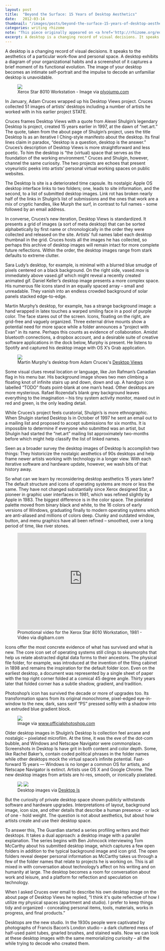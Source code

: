 ```yaml
---
layout: post
title:  "Beyond the Surface: 15 Years of Desktop Aesthetics"
date:   2012-03-14
thumbnail: "/images/posts/beyond-the-surface-15-years-of-desktop-aesthetics-thumb.jpg"
categories: writing rhizome 
note: "This piece originally appeared on <a href='http://rhizome.org/editorial/2012/mar/14/beyond-surface-15-years-desktop-aesthetics/'>Rhizome.org</a>"
excerpt: A desktop is a changing record of visual decisions. It speaks to the aesthetics of a particular work-flow and personal space. A desktop exhibits a diagram of your organizational habits and a screenshot of it captures a brief moment of its functional evolution. The image of your desktop becomes an intimate self-portrait and the impulse to decode an unfamiliar desktop is unavoidable.
---
```


A desktop is a changing record of visual decisions. It speaks to the aesthetics of a particular work-flow and personal space. A desktop exhibits a diagram of your organizational habits and a screenshot of it captures a brief moment of its functional evolution. The image of your desktop becomes an intimate self-portrait and the impulse to decode an unfamiliar desktop is unavoidable.

<figure class="mx-auto">
    <img class="full-width" src="http://media.rhizome.org/blog/8587/desktop-7.jpeg">
    <figcaption class="h6 gray">Xerox Star 8010 Workstation - Image via <a href="http://plyojump.com/classes/workstation_era.php">plyojump.com</a></figcaption>
</figure>

In January, Adam Cruces wrapped up his Desktop Views project. Cruces collected 51 images of artists’ desktops including a number of artists he worked with in his earlier project STATE.

Cruces frames Desktop Views with a quote from Alexei Shulgin’s legendary Desktop Is project, created 15 years earlier in 1997, at the dawn of “net.art.” The quote, taken from the about page of Shulgin’s project, uses the title Desktop Is as an iterative I Ching-style manifesto about the desktop. Its final lines claim in paradox, “desktop is a question, desktop is the answer.” Cruces’s description of Desktop Views is more straightforward and less poetic. To him the desktop is “the (virtual) space that serves as the foundation of the working environment.” Cruces and Shulgin, however, channel the same curiosity. The two projects are echoes that present voyeuristic peeks into artists’ personal virtual working spaces on public websites.

The Desktop Is site is a deteriorated time capsule. Its nostalgic Apple OS desktop interface links to two folders; one, leads to site information, and the second, to a list of submitted desktop images. Link rot has broken nearly half of the links in Shulgin’s list of submissions and the ones that work are a mix of cryptic handles, like Murph the surf, in contrast to full names - some followed by an email address.

In converse, Cruces’s new iteration, Desktop Views is standardized. It presents a grid of images (a sort of meta desktop) that can be sorted alphabetically by first name or chronologically in the order they were collected and released on the site. Artists’ full names label each desktop thumbnail in the grid. Cruces hosts all the images he has collected, so perhaps this archive of desktop images will remain intact for more complete future reflections. Within the order, the desktop images range from stark defaults to extreme clutter.

Sara Ludy’s desktop, for example, is minimal with a blurred blue smudge of pixels centered on a black background. On the right side, vased.mov is immediately above vased.gif which might reveal a recently created animated gif. Daniel Keller’s desktop image presents a more complex space. His numerous file icons stand in an equally spaced array – small and unreadable. They vanish into an endless crowded background of solar panels stacked edge-to-edge.

Martin Murphy’s desktop, for example, has a strange background image: a hand wrapped in latex touches a warped smiling face in a pool of purple color. The face stares out of the screen. Icons, floating on the right, are grid-free and vaguely organized. Three external drive mounts show a potential need for more space while a folder announces a “project with Evan” in its name. Perhaps this counts as evidence of collaboration. Amidst bluetooth connections, a dropbox account, and a desirable suite of creative software applications in the dock below, Murphy is present. He listens to Spotify and captured his desktop image with OS X’s Grab application. 

<figure class="mx-auto">
    <img class="full-width" src="http://media.rhizome.org/blog/8587/desktop-3.jpeg">
    <figcaption class="h6 gray">Martin Murphy's desktop from Adam Cruces's <a href="http://desktop-views.com/">Desktop Views</a></figcaption>
</figure>

Some visual clues reveal location or language, like Jon Rafman’s Canadian flag in his menu bar. His background image shows two men climbing a floating knot of infinite stairs up and down, down and up. A handgun icon labelled “TODO” floats point-blank at one man’s head. Other desktops are more mysterious. Rafael Rozendal’s blank grey background leaves everything to the imagination – his tiny system activity monitor, maxed out in red and green, is the only leading detail.

While Cruces’s project feels curatorial, Shulgin’s is more ethnographic. When Shulgin started Desktop Is in October of 1997 he sent an email out to a mailing list and proposed to accept submissions for six months. It is impossible to determine if everyone who submitted was an artist, but Shulgin had started the “net.art” mailing list approximately two-months before which might help classify the list of linked names.

Seen as a broader survey the desktop images of Desktop Is accomplish two things: They historicize the nostalgic aesthetics of 90s desktops and help frame newer artists working with technology in a longer view. With each iterative software and hardware update, however, we wash bits of that history away.

So what can we learn by reconsidering desktop aesthetics 15 years later? The default structure and icons of operating systems are more or less the same. They have not changed substantially since Xerox designed Star, a pioneer in graphic user interfaces in 1981, which was refined slightly by Apple in 1983. The biggest difference is in the color space. The pixelated palette moved from binary black and white, to the 16 colors of early versions of Windows, graduating finally to modern operating systems which are anti-aliased and millions of colors deep. Clunky and outdated window, button, and menu graphics have all been refined – smoothed, over a long period of time, like river stones.

<figure class="mx-auto video-container mt3 mb3">
	<iframe width="420" height="315" src="https://www.youtube.com/embed/GfcyGQU34bE" frameborder="0" allowfullscreen></iframe>
	<figcaption class="h6 gray">Promotional video for the Xerox Star 8010 Workstation, 1981 - Video via digibarn.com</figcaption>
</figure>

Icons offer the most concrete evidence of what has survived and what is new. The core icon set of operating systems still clings to skeumorphs that help us relate abstracted digital data forms to their ancestors. The physical file folder, for example, was introduced at the invention of the filing cabinet in 1898 and remains the inspiration for the default folder icon. Even on the earliest desktop, a document was represented by a single sheet of paper with the top right corner folded at a comical 45 degree angle. Thirty years later that folded corner has a subtle shadow, gradient, and tradition.

Photoshop’s icon has survived the decade or more of upgrades too. Its transformation spans from its original monochrome, pixel-edged eye-in-window to the new, dark, sans serif “PS” pressed softly with a shadow into an extruded blue gradient block.

<figure class="mx-auto">
    <img class="full-width" src="http://media.rhizome.org/blog/8587/desktop-4.jpeg">
    <figcaption class="h6 gray">Image via <a href="http://www.officialphotoshop.com/"> www.officialphotoshop.com</a></figcaption>
</figure>

Older desktop images in Shulgin’s Desktop Is collection feel arcane and nostalgic – pixelated microfilm. At the time, it was the eve of the dot-com bubble, and Windows and Netscape Navigator were commonplace. Screenshots in Desktop Is have grit in both content and color depth. Some, like Rachel Baker’s, contain coded political phrases in the folder names while other desktops mock the virtual space’s infinite potential. Fast-forward 15 years — Windows is no longer a common OS for artists, and Netscape Navigator is extinct. Artists use OS X and Google Chrome. The new desktop images from artists are hi-res, smooth, or ironically pixelated.

<figure class="mx-auto">
    <img class="full-width mb3" src="http://media.rhizome.org/blog/8587/desktop-1.jpg">
    <img class="full-width" src="http://media.rhizome.org/blog/8587/desktop-2.jpg">
    <figcaption class="h6 gray">Desktop images via <a href="http://www.easylife.org/desktop/">Desktop Is</a></figcaption>
</figure>


But the curiosity of private desktop space shown publicly withstands software and hardware upgrades. Interpretations of layout, background image, icon size, and other details that describe a human presence - or lack of one - hold weight. The question is not about aesthetics, but about how artists create and use their desktop space.

To answer this, The Guardian started a series profiling writers and their desktops. It takes a dual approach: a desktop image with a parallel explanation. The series begins with Ben Johncock interviewing Tom McCarthy about his submitted desktop image, which captures a few open folders in addition to the typical background image and icon grid. The open folders reveal deeper personal information as McCarthy takes us through a few of the folder names that relate to projects he is working on. This is all mixed in with conversation about technology’s affect on his writing and on humanity at large. The desktop becomes a room for conversation about work and leisure, and a platform for reflection and speculation on technology.

When I asked Cruces over email to describe his own desktop image on the about page of Desktop Views he replied, “I think it's quite reflective of how I utilize my physical spaces (apartment and studio). I prefer to keep things tidy and organized - concealing personal items, tools, materials, works in progress, and final products.”

Desktops are the new studio. In the 1930s people were captivated by photographs of Francis Bacon’s London studio – a dark cluttered mess of half-used paint tubes, gnarled brushes, and stained walls. Now we can look at these desktop images with the same memorializing curiosity – all the while trying to decode who created them.